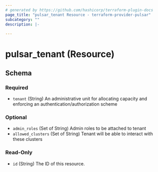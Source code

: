 ```yaml
---
# generated by https://github.com/hashicorp/terraform-plugin-docs
page_title: "pulsar_tenant Resource - terraform-provider-pulsar"
subcategory: ""
description: |-
  
---
```


# pulsar_tenant (Resource)





<!-- schema generated by tfplugindocs -->
## Schema

### Required

- `tenant` (String) An administrative unit for allocating capacity and enforcing an authentication/authorization scheme

### Optional

- `admin_roles` (Set of String) Admin roles to be attached to tenant
- `allowed_clusters` (Set of String) Tenant will be able to interact with these clusters

### Read-Only

- `id` (String) The ID of this resource.


